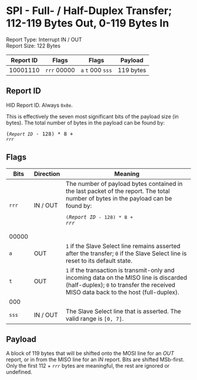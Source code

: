 
# SPI - Full- / Half-Duplex Transfer; 112-119 Bytes Out, 0-119 Bytes In
Report Type: Interrupt IN / OUT<br />
Report Size: 122 Bytes

| Report ID | Flags | Flags | Payload |
|-----------|-------|-------|---------|
| 10001110 | `rrr`&nbsp;00000 | `a`&nbsp;`t`&nbsp;000&nbsp;`sss` | 119 bytes |

## Report ID
HID Report ID.  Always `0x8e`.

This is effectively the seven most significant bits of the payload size (in bytes).  The total number of bytes in the payload can be found by: <pre>(*`Report ID`* - 128) * 8 + *`rrr`*</pre>

## Flags

| Bits  | Direction | Meaning |
|-------|-----------|---------|
| `rrr` | IN / OUT  | The number of payload bytes contained in the last packet of the report.  The total number of bytes in the payload can be found by: <pre>(*`Report ID`* - 128) * 8 + *`rrr`*</pre> |
| 00000 |          |                                                                       |
| `a`   | OUT      | `1` if the Slave Select line remains asserted after the transfer; `0` if the Slave Select line is reset to its default state. |
| `t`   | OUT      | `1` if the transaction is transmit-only and incoming data on the MISO line is discarded (half-duplex); `0` to transfer the received MISO data back to the host (full-duplex). |
| 000   |          |                                                                       |
| `sss` | IN / OUT | The Slave Select line that is asserted.  The valid range is `[0, 7]`. |

## Payload
A block of 119 bytes that will be shifted onto the MOSI line for an *OUT* report, or in from the MISO line for an *IN* report.  Bits are shifted MSb-first.  Only the first 112 + *`rrr`* bytes are meaningful, the rest are ignored or undefined.
